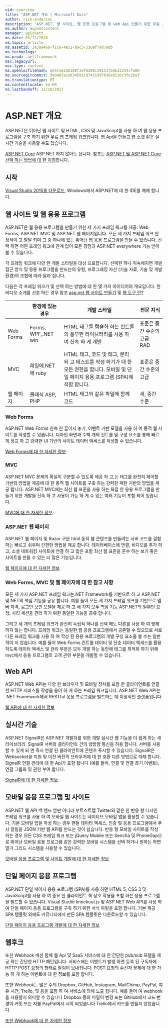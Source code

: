 ```yaml
---
uid: overview
title: "ASP.NET 개요 | Microsoft Docs"
author: rick-anderson
description: "ASP.NET, 웹 사이트, 웹 응용 프로그램 및 web Api 만들기 위한 무료 프레임 워크에 소개 합니다."
ms.author: aspnetcontent
manager: wpickett
ms.date: 03/12/2010
ms.topic: article
ms.assetid: 3a309468-f1ca-4e51-b9c3-536af79d7a8b
ms.technology: 
ms.prod: .net-framework
msc.legacyurl: 
msc.type: content
ms.openlocfilehash: e54c5e2a0188f3ef8288c191517bd632254cfa00
ms.sourcegitcommit: 9a9483aceb34591c97451997036a9120c3fe2baf
ms.translationtype: MT
ms.contentlocale: ko-KR
ms.lasthandoff: 11/10/2017
---
```

# <a name="aspnet-overview"></a>ASP.NET 개요

ASP.NET은 뛰어난 웹 사이트 및 HTML, CSS 및 JavaScript를 사용 하 여 웹 응용 프로그램을 구축 하기 위한 무료 웹 프레임 워크입니다. 웹 Api을 만들고 웹 소켓 같은 실시간 기술을 사용할 수도 있습니다.

[ASP.NET Core](https://docs.microsoft.com/aspnet/core/) ASP.NET 하지 않아도 됩니다.  참조는 [ASP.NET 및 ASP.NET Core 선택 하는 방법에 대 한 지침](https://docs.microsoft.com/aspnet/core/choose-aspnet-framework)합니다.

## <a name="get-started"></a>시작

[Visual Studio 2015를 다운로드](https://go.microsoft.com/fwlink/?LinkId=826064), Windows에서 ASP.NET에 대 한 IDE를 해제 합니다.

## <a name="websites-and-web-applications"></a>웹 사이트 및 웹 응용 프로그램

 ASP.NET은 웹 응용 프로그램을 만들기 위한 세 가지 프레임 워크를 제공: Web Forms, ASP.NET MVC 및 ASP.NET 웹 페이지입니다. 모든 세 가지 프레임 워크 안정적이 고 발달 되며 그 중 하나에 있는 뛰어난 웹 응용 프로그램을 만들 수 있습니다. 선택 하면 어떤 프레임 워크에 관계 없이 모든 장점과 ASP.NET everywhere 기능 받아볼 수 있습니다.

각 프레임 워크에 다양 한 개발 스타일을 대상 으로합니다. 선택한 하나 익숙해지면 개발 접근 방식 및 응용 프로그램을 만드는의 유형, 프로그래밍 자산 (기술 자료, 기술 및 개발 환경)의 조합에 따라 달라 집니다.

다음은 각 프레임 워크가 및 선택 하는 방법에 대 한 몇 가지 아이디어의 개요입니다. 한 비디오 소개를 선호 하는 경우 참조 [asp.net 웹 사이트 만들기](https://channel9.msdn.com/Blogs/ASP-NET-Site-Videos/Making-Websites-with-ASPNET) 및 [웹 도구 란?](https://channel9.msdn.com/Blogs/ASP-NET-Site-Videos/what-is-web-tools)

|   | 환경에 있는 경우 | 개발 스타일 | 전문 지식 | 
|-----------|----------------------|-----------------------------------------------------|----------------|
| Web Forms | Forms, WPF,.NET win | HTML 태그를 캡슐화 하는 컨트롤의 풍부한 라이브러리를 사용 하 여 신속 하 게 개발 | 표준은 중간 수준의 고급 RAD |
| MVC       | 레일에.NET에 ruby  | HTML 태그, 코드 및 태그, 분리 되 고 테스트를 작성 하기가 대 한 모든 권한을 합니다. 모바일 및 단일 페이지 응용 프로그램 (SPA)에 적합 합니다. | 표준은 중간 수준의 고급 |
| 웹 페이지  | 클래식 ASP, PHP     | HTML 태그와 같은 파일에 함께 코드 | 새, 중간 수준 |

### <a name="web-forms"></a>Web Forms

ASP.NET Web Forms 친숙 한 끌어서 놓기, 이벤트 기반 모델을 사용 하 여 동적 웹 사이트를 작성할 수 있습니다. 디자인 화면과 수백 개의 컨트롤 및 구성 요소를 통해 빠르게 정교 하 고 강력한 UI 기반의 사이트 데이터 액세스를 작성할 수 있습니다. 

[Web Forms에 대 한 자세한 정보](web-forms/index.md)

### <a name="mvc"></a>MVC

ASP.NET MVC 문제의 확실히 구분할 수 있도록 제공 하 고,는 태그를 완전히 제어할 기반의 방법을 제공에 대 한 동적 웹 사이트를 구축 하는 강력한 패턴 기반의 방법을 제공 합니다. ASP.NET MVC에는 최신 웹 표준을 사용 하는 복잡 한 응용 프로그램을 만들기 위한 개발을 신속 하 고 사용이 가능 하 게 수 있는 여러 기능이 포함 되어 있습니다. 

[MVC에 대 한 자세한 정보](mvc/index.md)

### <a name="aspnet-web-pages"></a>ASP.NET 웹 페이지

ASP.NET 웹 페이지 및 Razor 구문 html 동적 웹 콘텐츠를 만들려는 서버 코드를 결합 하는 빠르고 쉬우며 간편한 방법을 제공 합니다. 데이터베이스에 연결, 비디오를 추가 하 고, 소셜 네트워킹 사이트에 연결 하 고 많은 포함 최신 웹 표준을 준수 하는 보기 좋은 사이트를 만들 수 있는 더 많은 기능입니다.

[웹 페이지에 대 한 자세한 정보](web-pages/index.md)

### <a name="notes-about-web-forms-mvc-and-web-pages"></a>Web Forms, MVC 및 웹 페이지에 대 한 참고 사항

모든 세 가지 ASP.NET 프레임 워크는.NET Framework를 기반으로 하 고 ASP.NET 및.NET의 핵심 기능을 공유 합니다. 예를 들어 모든 세 가지 프레임 워크를 기반으로 멤버 자격, 로그인 보안 모델을 제공 하 고 세 가지 모두 핵심 기능 ASP.NET의 일부인 요청, 처리 세션을 관리 하기 위한 동일한 기능을 공유 합니다.

그리고 세 개의 프레임 워크가 완전히 독립적 하나를 선택 해도 다른를 사용 하 여 방해 하지 않는 합니다. 프레임 워크는 동일한 웹 응용 프로그램에서 공존할 수 있으므로 서로 다른 프레임 워크를 사용 하 여 작성 된 응용 프로그램의 개별 구성 요소를 볼 수는 일반적이 지 않습니다. 예를 들어 Web Forms 컨트롤 데이터 및 단순 데이터 액세스를 활용 하도록 데이터 액세스 및 관리 부분은 모두 개발 하는 동안에 태그를 최적화 하기 위해 mvc에서 응용 프로그램의 고객 관련 부분을 개발할 수 있습니다.

## <a name="web-apis"></a>Web API

ASP.NET Web API는 다양 한 브라우저 및 모바일 장치를 포함 한 클라이언트를 연결할 HTTP 서비스를 작성을 용이 하 게 하는 프레임 워크입니다. ASP.NET Web API는 .NET Framework에서 RESTful 응용 프로그램을 빌드하는 데 이상적인 플랫폼입니다.

[웹 API에 대 한 자세한 정보](web-api/index.md)

<!-- Put first under Web API TOC:  Watch video (9 minutes) https://channel9.msdn.com/Blogs/ASP-NET-Site-Videos/services-and-aspnet -->

## <a name="real-time-technologies"></a>실시간 기술

ASP.NET SignalR은 ASP.NET 개발자를 위한 개발 실시간 웹 기능을 더 쉽게 하는 새 라이브러리. SignalR 서버와 클라이언트 간의 양방향 통신을 허용 합니다. 서버를 사용할 수 있게 되 면 즉시 연결 된 클라이언트에 콘텐츠 푸시할 수 있습니다. SignalR은 Websocket을 지원 및 이전 버전의 브라우저에 대 한 호환 다른 방법으로 대체 합니다. SignalR 연결 관리에 대 한 Api가 포함 됩니다 (예를 들어, 연결 및 연결 끊기 이벤트), 연결 그룹화 및 권한 부여 합니다.

[SignalR에 대 한 자세한 정보](signalr/index.md)

<!-- Put first under SignalR TOC:  Watch video (6 minutes) https://channel9.msdn.com/Blogs/ASP-NET-Site-Videos/signalr-and-the-real-time-web -->

## <a name="mobile-apps-and-sites"></a>모바일 응용 프로그램 및 사이트 

ASP.NET 웹 API 백 엔드 뿐만 아니라 부트스트랩 Twitter와 같은 한 반응 형 디자인 프레임 워크를 사용 하 여 모바일 웹 사이트는 네이티브 모바일 앱을 활용할 수 있습니다. 기본 모바일 앱을 작성 하는 경우 핸들 데이터 액세스, 인증 및 응용 프로그램에서 푸시 알림을 JSON 기반 웹 API를 만드는 것이 쉽습니다. 반응 형 모바일 사이트를 작성 하는 경우 모든 CSS 프레임 워크 또는 jQuery Mobile 또는 Sencha 및 PhoneGap으로 뛰어난 모바일 응용 프로그램 같은 강력한 모바일 시스템을 선택 하거나 원하는 하면 열기 그리드 시스템을 사용할 수 있습니다.

[모바일 응용 프로그램 및 사이트 개발에 대 한 자세한 정보](mobile/index.md)

<!-- Put first under mobile TOC:  Watch video (11 minutes) https://channel9.msdn.com/Blogs/ASP-NET-Site-Videos/aspnet-and-mobile -->

## <a name="single-page-applications"></a>단일 페이지 응용 프로그램 

ASP.NET 단일 페이지 응용 프로그램 (SPA)를 사용 하면 HTML 5, CSS 3 및 JavaScript를 사용 하 여 중요 한 클라이언트 쪽 상호 작용을 포함 하는 응용 프로그램을 빌드할 수 있습니다. Visual Studio knockout.js 및 ASP.NET Web API를 사용 하 여 단일 페이지 응용 프로그램을 구축 하기 위한 서식 파일을 포함 합니다. 기본 제공 SPA 템플릿 외에도 커뮤니티에서 만든 SPA 템플릿은 다운로드할 수 있습니다.

[단일 페이지 응용 프로그램 개발에 대 한 자세한 정보](single-page-application/index.md)

## <a name="webhooks"></a>웹후크

또한 Webhook 배선 함께 웹 Api 및 SaaS 서비스에 대 한 간단한 pub/sub 모델을 제공 하는 간단한 HTTP 패턴입니다. 서비스에는 이벤트가 발생 하면 등록 된 구독자에 HTTP POST 요청의 형태로 알림이 보내집니다. POST 요청의 수신자 문제에 대 한 가능 하 게 하는 이벤트에 대 한 정보를 포함 합니다.

또한 Webhook는 많은 수의 Dropbox, GitHub, Instagram, MailChimp, PayPal, 여유 시간, Trello, 및 등을 포함 하 여 서비스에 의해 노출 됩니다. 예를 들어 여 webhook을 사용할지 의미할 수 있습니다 Dropbox 등의 파일이 변경 또는 GitHub에서 코드 변경이 커밋 또는 지불 PayPal에서 시작 되었습니다 Trello에서 카드를 만들지 않았습니다.

[또한 Webhook에 대 한 자세한 정보](webhooks/index.md)





<!--
Create Deployment TOC based on https://www.asp.net/aspnet/overview/deployment
Copy deployment content map to MVC, WebForms, Web Pages, Web API sections.
Copy Web Deployment in Enterprise from WebForms to MVC
Move under ASP.NET Best practices
    What not to do in ASP.NET, and what to do instead https://review.docs.microsoft.com/en-us/aspnet/aspnet/overview/web-development-best-practices/what-not-to-do-in-aspnet-and-what-to-do-instead
    Async and await https://channel9.msdn.com/Blogs/ASP-NET-Site-Videos/async-and-await
    Building Real World Cloud Apps with Azure https://review.docs.microsoft.com/en-us/aspnet/aspnet/overview/developing-apps-with-windows-azure/building-real-world-cloud-apps-with-windows-azure/introduction
    Hands on Lab: Maintainable Azure Websites: Managing Change and Scale https://review.docs.microsoft.com/en-us/aspnet/aspnet/overview/developing-apps-with-windows-azure/maintainable-azure-websites-managing-change-and-scale

-->
